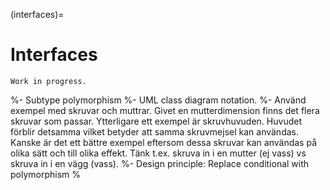 (interfaces)=
# Interfaces

```{warning}
Work in progress.
```

%- Subtype polymorphism
%- UML class diagram notation.
%- Använd exempel med skruvar och muttrar. Givet en mutterdimension finns det flera skruvar som passar. Ytterligare ett exempel är skruvhuvuden. Huvudet förblir detsamma vilket betyder att samma skruvmejsel kan användas. Kanske är det ett bättre exempel eftersom dessa skruvar kan användas på olika sätt och till olika effekt. Tänk t.ex. skruva in i en mutter (ej vass) vs skruva in i en vägg (vass).
%- Design principle: Replace conditional with polymorphism
%
